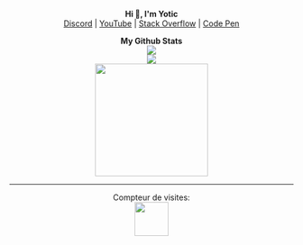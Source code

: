 <p align='center'>
  <code><img height="10" src="https://static.wikia.nocookie.net/wikies/images/4/43/Logo-csharp.png/revision/latest/scale-to-width-down/500?cb=20180617092325&path-prefix=ru"></code>
  <b>Hi 👋, I'm Yotic</b>
  <code><img height="10" src="https://static.wikia.nocookie.net/wikies/images/4/43/Logo-csharp.png/revision/latest/scale-to-width-down/500?cb=20180617092325&path-prefix=ru"></code>
  <br>
  <a href="https://discord.gg/aBgmTXaa22">Discord</a> |
  <a href="https://www.youtube.com/channel/UCFYaBAMGYGuqv9f4PSlORJw">YouTube</a> |
  <a href="https://ru.stackoverflow.com/users/477102/yotic">Stack Overflow</a> |
  <a href="https://lolz.guru/yotic/">Code Pen</a>
</p>

<p align="center">
	<b>My Github Stats</b><br>
    	<img src="https://github-readme-streak-stats.herokuapp.com/?user=MrYotic&theme=white&hide_border=true">
	<br>
	<img src="https://github-readme-stats.vercel.app/api?username=MrYotic&include_all_commits=true&show_icons=true&hide_border=true&hide_title=true&count_private=true&theme=white">
	<br>
	<img height="200" src="https://github-readme-stats.vercel.app/api/top-langs/?username=MrYotic&layout=compact&count_private=true&langs_count=8&hide_border=true&theme=White">
</p>

---  

<p align="center"> 
  Compteur de visites:<br>
  <img height="60" src="https://profile-counter.glitch.me/Yotic/count.svg" />
</p>
